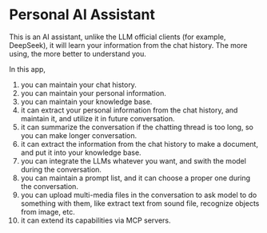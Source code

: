 # Personal AI Assistant

This is an AI assistant, unlike the LLM official clients (for example, DeepSeek), it will learn your information from the chat history. The more using, the more better to understand you.

In this app,

1. you can maintain your chat history.
2. you can maintain your personal information. 
3. you can maintain your knowledge base.
4. it can extract your personal information from the chat history, and maintain it, and utilize it in future conversation.
5. it can summarize the conversation if the chatting thread is too long, so you can make longer conversation.
6. it can extract the information from the chat history to make a document, and put it into your knowledge base.
7. you can integrate the LLMs whatever you want, and swith the model during the conversation.
8. you can maintain a prompt list, and it can choose a proper one during the conversation.
9. you can upload multi-media files in the conversation to ask model to do something with them, like extract text from sound file, recognize objects from image, etc.
10. it can extend its capabilities via MCP servers.